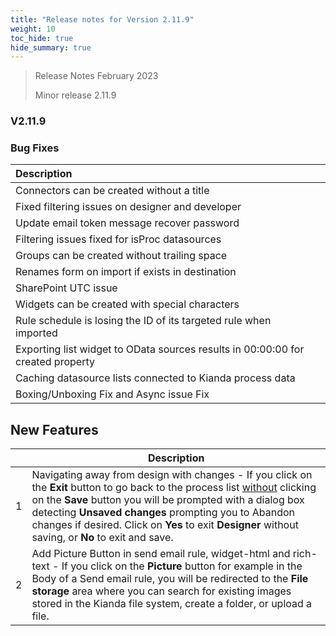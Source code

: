 ```yaml
---
title: "Release notes for Version 2.11.9"
weight: 10
toc_hide: true
hide_summary: true
---
```



>
> Release Notes February 2023
>
> Minor release 2.11.9

### V2.11.9

### Bug Fixes

| Description                                                  |      |
| :----------------------------------------------------------- | ---- |
| Connectors can be created without a title                    |      |
| Fixed filtering issues on designer and developer             |      |
| Update email token message recover password                  |      |
| Filtering issues fixed for isProc datasources                |      |
| Groups can be created without trailing space                 |      |
| Renames form on import if exists in destination              |      |
| SharePoint UTC issue                                         |      |
| Widgets can be created with special characters               |      |
| Rule schedule is losing the ID of its targeted rule when imported |      |
| Exporting list widget to OData sources results in 00:00:00 for created property |      |
| Caching datasource lists connected to Kianda process data    |      |
| Boxing/Unboxing Fix and Async issue Fix                      |      |



## New Features

|      | Description                                                  |
| ---- | ------------------------------------------------------------ |
| 1    | Navigating away from design with changes  - If you click on the **Exit** button to go back to the process list <u>without</u> clicking on the **Save** button you will be prompted with a dialog box detecting **Unsaved changes** prompting you to Abandon changes if desired. Click on **Yes** to exit **Designer** without saving, or **No** to exit and save. |
| 2    | Add Picture Button in send email rule, widget-html and rich-text - If you click on the **Picture** button for example in the Body of a Send email rule, you will be redirected to the **File storage** area where you can search for existing images stored in the Kianda file system, create a folder, or upload a file. |

